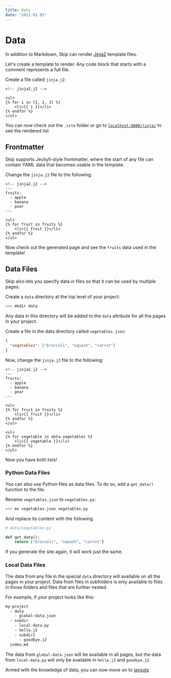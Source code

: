 ```yaml
---
title: Data
date: "2021-01-03"
---
```

# Data

In addition to Markdown, Skip can render [Jinja2](https://jinja.palletsprojects.com/en/3.0.x/) template files.

Let's create a template to render. Any code block that starts with a comment represents a full file.

Create a file called `jinja.j2`:

``` jinja2
<!-- jinja2.j2 -->

<ul>
{% for i in [1, 2, 3] %}
    <li>{{ i }}</li>
{% endfor %}
</ul>
```

You can now check out the `_site` folder or go to [`localhost:8080/jinja/`](localhost:8080/jinja/) to see the rendered list

## Frontmatter

Skip supports Jeckyll-style frontmatter, where the start of any file can contain YAML data that becomes usable in the template.

Change the `jinja.j2` file to the following:

``` jinja2
<!-- jinja2.j2 -->
---
fruits:
  - apple
  - banana
  - pear
---

<ul>
{% for fruit in fruits %}
    <li>{{ fruit }}</li>
{% endfor %}
</ul>
```

Now check out the generated page and see the `fruits` data used in the template!

## Data Files

Skip also lets you specify data in files so that it can be used by multiple pages.

Create a `data` directory at the top level of your project:

``` bash
>>> mkdir data
```

Any data in this directory will be added to the `data` attribute for all the pages in your project.

Create a file in the data directory called `vegetables.json`:

``` json
{
  "vegetables": ["broccoli", "squash", "carrot"]
}
```

Now, change the `jinja.j2` file to the following:

``` jinja2
<!-- jinja2.j2 -->
---
fruits:
  - apple
  - banana
  - pear
---

<ul>
{% for fruit in fruits %}
    <li>{{ fruit }}</li>
{% endfor %}
</ul>

<ul>
{% for vegetable in data.vegetables %}
    <li>{{ vegetable }}</li>
{% endfor %}
</ul>
```

Now you have both lists!

### Python Data Files

You can also use Python files as data files.
To do so, add a `get_data()` function to the file.

Rename `vegetables.json` to `vegetables.py`:

``` bash
>>> mv vegetables.json vegetables.py
```

And replace its content with the following

``` python
# data/vegetables.py

def get_data():
    return ["broccoli", "squash", "carrot"]
```

If you generate the site again, it will work just the same.

### Local Data Files

The data from any file in the special `data` directory will available on all the pages in your project.
Data from files in subfolders is only available to files in those folders and files that are further nested.

For example, if your project looks like this:

``` txt
my-project
  - data
    - global-data.json
  - subdir
    - local-data.py
    - hello.j2
    - subdir2
      - goodbye.j2
  index.md
```

The data from `global-data.json` will be available in all pages, but the data from `local-data.py` will only be available in `hello.j2` and `goodbye.j2`. 



Armed with the knowledge of data, you can now move on to [layouts](/tutorial/layouts/)